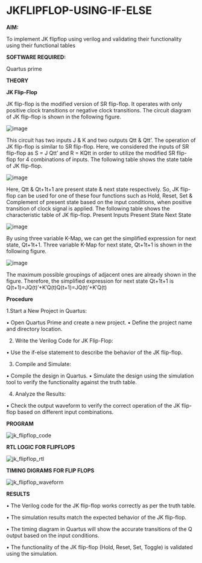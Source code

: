 # JKFLIPFLOP-USING-IF-ELSE

**AIM:** 

To implement  JK flipflop using verilog and validating their functionality using their functional tables

**SOFTWARE REQUIRED:**

Quartus prime

**THEORY**

**JK Flip-Flop**

JK flip-flop is the modified version of SR flip-flop. It operates with only positive clock transitions or negative clock transitions. The circuit diagram of JK flip-flop is shown in the following figure.

![image](https://github.com/naavaneetha/JKFLIPFLOP-USING-IF-ELSE/assets/154305477/a649c30b-232b-4558-b188-fd6c09845180)


This circuit has two inputs J & K and two outputs Qtt & Qtt’. The operation of JK flip-flop is similar to SR flip-flop. Here, we considered the inputs of SR flip-flop as S = J Qtt’ and R = KQtt in order to utilize the modified SR flip-flop for 4 combinations of inputs. The following table shows the state table of JK flip-flop.

![image](https://github.com/naavaneetha/JKFLIPFLOP-USING-IF-ELSE/assets/154305477/c4360742-e8a8-4937-b089-c46c0433f9a3)

 
Here, Qtt & Qt+1t+1 are present state & next state respectively. So, JK flip-flop can be used for one of these four functions such as Hold, Reset, Set & Complement of present state based on the input conditions, when positive transition of clock signal is applied. The following table shows the characteristic table of JK flip-flop. Present Inputs Present State Next State
 
![image](https://github.com/naavaneetha/JKFLIPFLOP-USING-IF-ELSE/assets/154305477/6c275261-a6d5-4c37-a3a7-1e88ca11c4cd)

By using three variable K-Map, we can get the simplified expression for next state, Qt+1t+1. Three variable K-Map for next state, Qt+1t+1 is shown in the following figure.
 
![image](https://github.com/naavaneetha/JKFLIPFLOP-USING-IF-ELSE/assets/154305477/5174f41b-0ce0-4329-a372-6d1943ea6673)

The maximum possible groupings of adjacent ones are already shown in the figure. Therefore, the simplified expression for next state Qt+1t+1 is Q(t+1)=JQ(t)′+K′Q(t)Q(t+1)=JQ(t)′+K′Q(t)

**Procedure**

1.Start a New Project in Quartus:

  • Open Quartus Prime and create a new project.
  • Define the project name and directory location.

2. Write the Verilog Code for JK Flip-Flop:

  • Use the if-else statement to describe the behavior of the JK flip-flop.

3. Compile and Simulate:

  • Compile the design in Quartus.
  • Simulate the design using the simulation tool to verify the functionality against the truth table.

4. Analyze the Results:

  • Check the output waveform to verify the correct operation of the JK flip-flop based on different input combinations.


**PROGRAM**

![jk_flipflop_code](https://github.com/user-attachments/assets/c722d266-692f-49da-9693-ce44f1a4be0a)




**RTL LOGIC FOR FLIPFLOPS**

![jk_flipflop_rtl](https://github.com/user-attachments/assets/6daf2a6e-5e4e-4cf5-8fde-64ef3c80697f)


**TIMING DIGRAMS FOR FLIP FLOPS**

![jk_flipflop_waveform](https://github.com/user-attachments/assets/163ba71e-1854-4399-9497-5a3d95584524)


**RESULTS**

• The Verilog code for the JK flip-flop works correctly as per the truth table.

• The simulation results match the expected behavior of the JK flip-flop.

• The timing diagram in Quartus will show the accurate transitions of the Q output based on the input conditions.

• The functionality of the JK flip-flop (Hold, Reset, Set, Toggle) is validated using the simulation.



